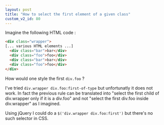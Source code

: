 ```yaml
---
layout: post
title: "How to select the first element of a given class"
custom_v2_id: 80
---
```


Imagine the following HTML code :

    
```html
<div class="wrapper">  
[... various HTML elements ...]  
  <div class="bar">bar</div>  
  <div class="foo">foo</div>  
  <div class="bar">bar</div>  
  <div class="foo">foo</div>  
</div>
```

How would one style the first `div.foo` ?

I've tried `div.wrapper div.foo:first-of-type` but unfortunatly it does not
work. In fact the previous rule can be translated into "select the first child
of div.wrapper only if it is a div.foo" and not "select the first div.foo
inside div.wrapper" as I imagined.

Using jQuery I could do a `$('div.wrapper div.foo:first')` but there's no such
selector in CSS.

